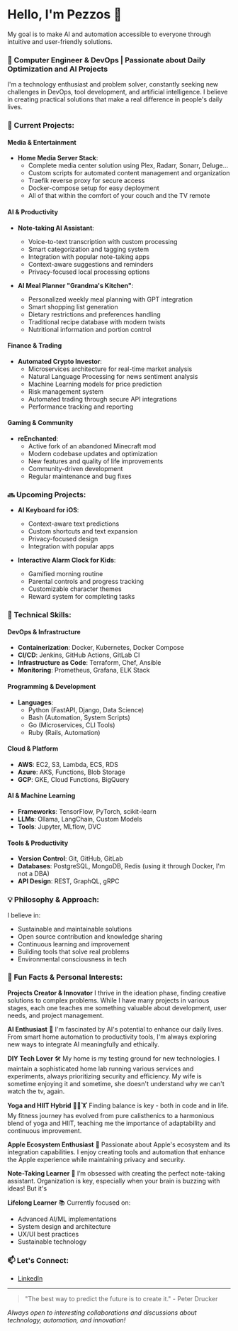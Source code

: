 # Hello, I'm Pezzos 👋

My goal is to make AI and automation accessible to everyone through intuitive and user-friendly solutions.

### 🚀 Computer Engineer & DevOps | Passionate about Daily Optimization and AI Projects

I'm a technology enthusiast and problem solver, constantly seeking new challenges in DevOps, tool development, and artificial intelligence. I believe in creating practical solutions that make a real difference in people's daily lives.

### 🌱 Current Projects:

#### Media & Entertainment
- **Home Media Server Stack**:
  - Complete media center solution using Plex, Radarr, Sonarr, Deluge...
  - Custom scripts for automated content management and organization
  - Traefik reverse proxy for secure access
  - Docker-compose setup for easy deployment
  - All of that within the comfort of your couch and the TV remote

#### AI & Productivity
- **Note-taking AI Assistant**:
  - Voice-to-text transcription with custom processing
  - Smart categorization and tagging system
  - Integration with popular note-taking apps
  - Context-aware suggestions and reminders
  - Privacy-focused local processing options

- **AI Meal Planner "Grandma's Kitchen"**:
  - Personalized weekly meal planning with GPT integration
  - Smart shopping list generation
  - Dietary restrictions and preferences handling
  - Traditional recipe database with modern twists
  - Nutritional information and portion control

#### Finance & Trading
- **Automated Crypto Investor**:
  - Microservices architecture for real-time market analysis
  - Natural Language Processing for news sentiment analysis
  - Machine Learning models for price prediction
  - Risk management system
  - Automated trading through secure API integrations
  - Performance tracking and reporting

#### Gaming & Community
- **reEnchanted**:
  - Active fork of an abandoned Minecraft mod
  - Modern codebase updates and optimization
  - New features and quality of life improvements
  - Community-driven development
  - Regular maintenance and bug fixes

### 🔜 Upcoming Projects:
- **AI Keyboard for iOS**:
  - Context-aware text predictions
  - Custom shortcuts and text expansion
  - Privacy-focused design
  - Integration with popular apps

- **Interactive Alarm Clock for Kids**:
  - Gamified morning routine
  - Parental controls and progress tracking
  - Customizable character themes
  - Reward system for completing tasks

### 🔧 Technical Skills:

#### DevOps & Infrastructure
- **Containerization**: Docker, Kubernetes, Docker Compose
- **CI/CD**: Jenkins, GitHub Actions, GitLab CI
- **Infrastructure as Code**: Terraform, Chef, Ansible
- **Monitoring**: Prometheus, Grafana, ELK Stack

#### Programming & Development
- **Languages**:
  - Python (FastAPI, Django, Data Science)
  - Bash (Automation, System Scripts)
  - Go (Microservices, CLI Tools)
  - Ruby (Rails, Automation)

#### Cloud & Platform
- **AWS**: EC2, S3, Lambda, ECS, RDS
- **Azure**: AKS, Functions, Blob Storage
- **GCP**: GKE, Cloud Functions, BigQuery

#### AI & Machine Learning
- **Frameworks**: TensorFlow, PyTorch, scikit-learn
- **LLMs**: Ollama, LangChain, Custom Models
- **Tools**: Jupyter, MLflow, DVC

#### Tools & Productivity
- **Version Control**: Git, GitHub, GitLab
- **Databases**: PostgreSQL, MongoDB, Redis (using it through Docker, I'm not a DBA)
- **API Design**: REST, GraphQL, gRPC

### 💡 Philosophy & Approach:
I believe in:
- Sustainable and maintainable solutions
- Open source contribution and knowledge sharing
- Continuous learning and improvement
- Building tools that solve real problems
- Environmental consciousness in tech

### 🎉 Fun Facts & Personal Interests:

**Projects Creator & Innovator**
I thrive in the ideation phase, finding creative solutions to complex problems. While I have many projects in various stages, each one teaches me something valuable about development, user needs, and project management.

**AI Enthusiast** 🤖
I'm fascinated by AI's potential to enhance our daily lives. From smart home automation to productivity tools, I'm always exploring new ways to integrate AI meaningfully and ethically.

**DIY Tech Lover** 🛠️
My home is my testing ground for new technologies. I maintain a sophisticated home lab running various services and experiments, always prioritizing security and efficiency. My wife is sometime enjoying it and sometime, she doesn't understand why we can't watch the tv, again.

**Yoga and HIIT Hybrid** 🧘‍♂️🏋️
Finding balance is key - both in code and in life. My fitness journey has evolved from pure calisthenics to a harmonious blend of yoga and HIIT, teaching me the importance of adaptability and continuous improvement.

**Apple Ecosystem Enthusiast** 🍎
Passionate about Apple's ecosystem and its integration capabilities. I enjoy creating tools and automation that enhance the Apple experience while maintaining privacy and security.

**Note-Taking Learner** 📝
I’m obsessed with creating the perfect note-taking assistant. Organization is key, especially
when your brain is buzzing with ideas! But it's

**Lifelong Learner** 📚
Currently focused on:
- Advanced AI/ML implementations
- System design and architecture
- UX/UI best practices
- Sustainable technology

### 📫 Let's Connect:
- [LinkedIn](https://www.linkedin.com/in/alexandrepezzotta)

---

> "The best way to predict the future is to create it." - Peter Drucker

*Always open to interesting collaborations and discussions about technology, automation, and innovation!*
